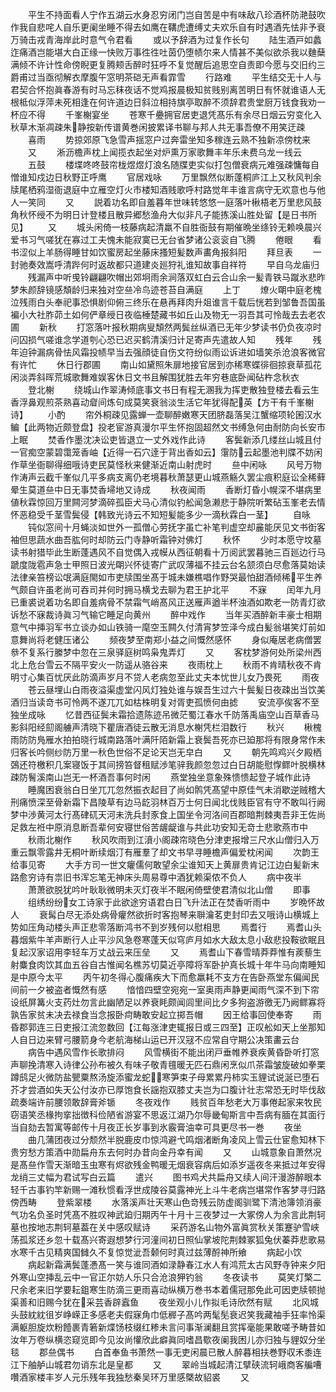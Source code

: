 <!-- { "loadSidebar": true } -->
　　平生不持面看人宁作五湖云水身忍穷闭门岂自苦是中有味敌八珍酒杯防滟鼓吹作我自悲咤人自乐更阑坐睡不得去如鹰在鞲虎遭缚丈夫欢乐自有时遇酒先怯非予衰万骑击戎青海岸此时意气令君看
　　或以予辞酒为过复作长句
　　陆生酒戸如蠡迮痛酒岂能堪大白正缘一快败万事徃徃吐茵仍堕帻尔来人情甚不美似欲杀我以麯蘖满倾不许计性命傍睨更复腾颊舌醉时狂呼不复觉醒后追思空自责即今愿与交旧约三爵甫过当亟彻解衣摩腹午窓明茶硙无声看霏雪
　　行路难
　　平生结交无十人与君契合怀抱眞春游有时马忘秣夜话不觉鸡报晨极知贫贱别离苦明日有怀就谁语人无根柢似浮萍未死相逢在何许道边日斜泣相持旗亭取醉不须辞君贵堂厨万钱食我劝一杯应不得
　　千峯榭宴坐
　　苍寒千疉拥官居吏退凭髙乐有余尽日烟云穷变化入秋草木渐凋疎朱静按新传谱黄巻闲披累译书聊与邦人共无事吾僚不用笑迂疎
　　喜雨
　　势掠郊原飞急雪声揺窓户过奔雷坐知多稼连云熟不独新凉傍枕来
　　又
　　淅沥檐声枕上闻揽衣起坐对炉熏万家歌舞丰年乐未费乌龙一线云
　　五鼓
　　楼堞咚咚鼓帘栊煜煜灯浪名随牒吏实似打包僧衰病元难强疎慵每自憎谁知戍边日秋野正呼鹰
　　官居戏咏
　　万里飘然似断蓬桐庐江上又秋风判余牍尾栖鸦湿衙退庭中立雁空灯火市楼知酒贱歌呼村路觉年丰谁言病守无欢意也与他人一笑同
　　又
　　説着功名即自羞暮年世味转悠悠一庭落叶楸梧老万里悲风鼓角秋怀绶不为明日计登楼且散异郷愁渔舟大似非凡子能拣溪山胜处留【是日书所见】
　　又
　　城头闲倚一枝藤病起清羸不自胜衙鼓有期催晩坐绦铃无赖唤晨兴爱书习气嗟犹在寡过工夫愧未能寂寞已无台省梦诸公衮衮自飞腾
　　倦眼
　　看书涩似上羊肠得睡甘如饮蜜房起坐藤床搔短髪数声畵角报斜阳
　　拜旦表
　　一封驰奏效嵩呼清跸何时返故都只道建炎廵狩礼谁知故事自祥符
　　早自乌龙庙归
　　残漏声中听曵铃翩翩吹帽出郊坰雨余涧落双虹白云合山余一髪青铁马蹴氷悲昨梦朱颜辞镜感頽龄归来独对空亝冷鸟迹苍苔自满庭
　　上丁
　　燎火朙中庭老槐泣残雨白头奉祀事恐惧剧仰俯三终乐在悬再拜肉升爼谁言千载后恍若到邹鲁吾国虽褊小大社胙茆土如何俨章绶日夜临棰楚藏书如丘山及物无一羽吾其可怜哉去去老农圃
　　新秋
　　打窓落叶报秋期病叟頽然两鬓丝纵酒已无年少梦读书仍负夜凉时问囚损气嗟谁念学道刳心恐已迟买鹤清溪归计足寄声先遣故人知
　　残年
　　残年迫钟漏病骨怯风霜投帻早当去强顔徒自伤文符纷似雨讼诉进如墙笑杀沧浪客微官有许忙
　　休日行郡圃
　　南山如黛照朱扉地接官居到亦稀寒蝶徘徊掠衰草孤花闲淡弄斜晖荒城歌舞难娱客休日文书且解围犹胜去年穷巷底卧闻砧杵念秋衣
　　登北榭
　　绕城山作翠涛倾底事文书日有程无溷我为挥吏散独登楼去看云生香浮鼻观煎茶熟喜动睂间炼句成莫笑衰翁淡生活它年犹得配英【方干有千峯榭诗】
　　小酌
　　帘外桐疎见露蝉一壶聊醉嫩寒天团脐磊落吴江蟹缩项轮囷汉水鳊【此两物近颇登盘】投老宦游真漫尔平生怀抱固超然文书缚急何由耐防向长安市上眠
　　焚香作墨沈决讼吏皆退立一丈外戏作此诗
　　客鬓新添几缕丝山城且付一官痴空蒙碧霭笼香岫【近得一石穴逹于背出香如云】霮防云起墨池判牒不妨闲作草坐衙聊得细哦诗吏民莫怪秋来健渐近南山射虎时
　　亝中闲咏
　　风号万物作涛声云截千峯似几平多病支离仍老境暮秋萧瑟更山城燕觞久罢尘痕积庭讼全稀藓晕生莫道亝中日无事焚香埽地又诗成
　　秋夜闻雨
　　香断灯昏小幌深不堪病里値秋霖惊回万里闗河梦滴碎孤臣犬马心清似钓舩闻急濑悲于静院听繁砧玉峯老去情怀恶稳受千茎雪鬓侵【韩致光诗云不知短髪能多少一滴秋霖白一茎】
　　自咏
　　钝似窓间十月蝇淡如世外一孤僧心劳抚字虽亡补笔判虚空却麄能厌见文书衘客袖但思蔬水曲吾肱何时却防云门寺静听霜钟对佛灯
　　秋怀
　　少时本愿守坟墓读书射猎毕此生断蓬遇风不自觉偶入戎幙从西征朝看十万阅武罢暮驰三百廵边行马蹏度陇雹声急士甲照日波光朙兴怀徒寄广武叹薄福不挂云台名颔须白尽愈落莫始读法律亲笞榜讼氓满庭閙如市吏牍围坐髙于城未嫌樵唱作野哭最怕甜酒倾稀平生养气颇自许虽老尚可吞司并何时拥马横戈去聊为君王护北平
　　不寐
　　闰年九月已重裘说着功名即自羞病骨不禁霜气峭髙风正送雁声遒半杯浊酒如欺老一防青灯欲诉愁不寐裁诗眞习气输它睡足向黄州
　　醉中戏作
　　当年买酒醉新丰豪士相期意气中挿羽军书立谈办如山铁骑一麾空玉闗久付清宵梦笠泽今成白髪翁堪笑灯前如意舞尚将老健压诸公
　　频夜梦至南郑小益之间慨然感怀
　　身似庵居老病僧罢叅不复系行縢梦中忽在三泉驿庭树鸣枭鬼弄灯
　　又
　　客枕梦游何处所梁州西北上危台雪云不隔平安火一防遥从骆谷来
　　夜雨枕上
　　秋雨不肯晴秋夜不肯明寸心集百忧厌此防滴声岁月不贷人老病忽至此丈夫本忧世儿女乃畏死
　　雨夜
　　苍云昼埋山白雨夜溢渠虚堂闪风灯独处谁与娱吾生过六十鬓髪日夜疎出当饮美酒归当读竒书可怜两不遂兀兀如枯株明复对胥吏孤愤何由摅
　　安流亭俟客不至独坐成咏
　　忆昔西征鬓未霜拾遗陈迹吊微茫蜀江春水千防落禹庙空山百草香马影斜阳经劎阁艣声清晓下瞿唐酒徒云散无消息水榭凭栏泪数行
　　秋兴
　　楸槐雨防防鳬雁水拍拍晓行城南路落叶满阡陌新霜上衰鬓吾死亦已廹那将有限身常作未归客长吟侧纱防万里一秋色世俗不足论天岂无皁白
　　又
　　朝先鸣鸡兴夕殿栖鵶还符檄积几案寝饭于其间搒笞督租赋渉笔骍我颜忽忽过白日胡能慰惸鳏叶脱横林疎防鬌溪南山岂无一杯酒吾事何时闲
　　燕堂独坐意象殊愦愦起登子城作此诗
　　睡魔困衰翁白日坐兀兀忽然振衣起目了尚如鹘凭髙望中原佳气未消歇逆贼稽大刑痛愤深至骨新霜下昌陵草有边马龁羽林百万士何日闻北伐贱臣官有守不敢叫行阙梦中渉黄河太行髙硉矹天河未洗兵封豕食上国坐令河洛间百郡暗荆棘夷吾非王佐尚足救左袵中原消息断吾辈何安寝世俗苦龌龊谁与共此功安知无竒士悲歌燕市中
　　秋雨北榭作
　　秋风吹雨到江濆小阁疎帘晓色分津吏报增三尺水山僧归入万重云飘零露井无桐叶断续烟汀有雁羣了却文书早寻睡檐声偏爱枕闲闻
　　次韵王给事见寄
　　大手方司一世文癯儒何敢望余尘谁知天上黄扉贵肯记江边白髪新末路愈穷诗有祟旧书浑忘笔无神床头周易尊中酒犹赖渠侬不负人
　　病中夜半
　　萧萧欲脱犹吟叶耿耿微明未灭灯夜半不眠闲倚壁使君清似北山僧
　　即事
　　组绣纷纷女工诗家于此欲途穷语君白日飞升法正在焚香听雨中
　　岁晩怀故人
　　衰髯白尽无添处病骨癯然欲折时客抱琴来聨瀹茗吏封印去又哦诗山横城上势如压角动楼头声正悲零落断鸿书不到岁残何以慰相思
　　焉耆行
　　焉耆山头暮烟紫牛羊声断行人止平沙风急卷寒蓬天似穹庐月如水大敌太息小敌悲投鞍欲眠且复起汉家诏用李轻车万丈战云来压垒
　　又
　　焉耆山下春雪晴莽莽惟有蒺藜生射麋食肉饮其血五谷自古惟闻名樵苏切莫近亭障将军卧护真长城十年牛马向南睡知是中原今太平
　　丙午初冬得心腹痛疾大下而愈羸耗不支方在告卧燕堂东偏闻民间前一夕被盗者慨然有感
　　愔愔四壁空宛宛一室奥雨声静更闻雨气深不到下帘设纸屏篝火支药灶勿言此幽陋足以养衰眊颇闻闾里间比夕多狗盗游徼无乃阙鳏寡将孰告家贫未决去禄食当念报卧疴畴敢安起立掷吾帽
　　因王给事回使奉寄
　　雨昏郡郭连三日吏报江流忽数回【江每涨津吏辄报日或三四至】正叹舩如天上坐那知人自日边来臂弓腰箭身今老航海梯山运已开汉冦不应常自守期公决策畵云台
　　病告中遇风雪作长歌排闷
　　风雪横街不能出闭戸垂帷养衰疾黄昏卧听打窓声聊挽清寒入诗律公孙布被久有味子敬青氊暖无匹石鼎闲烹似爪茶霜皱旋破如拳栗蹲鸱足火微防盐甖粟熬汤旋添蜜龙蛇寒笋束子母累累丹柿实玉貍试说涎已堕石芥才尝酒如失天公付汝亦已厚饱食长謡抱双膝丈夫岂为口腹计壮志常恐无时毕伐敌疏奏端许前腰领敢辞膏斧锧
　　冬夜戏作
　　贱贫百年愁老大万事倦起家来牧民窃语笑丞椽拘挛拙徴科俭陋省游宴不思返江湖乃尔辱畿甸斯言中吾病有腼在其面行当自劾去暂寓等邮传十月夜正长岁事到氷霰膏油幸可具更尽书一巻
　　夜坐
　　曲几蒲团夜过分颓然半脱鹿皮巾惊鸿避弋鸣烟渚断角凌风上雪云仕宦愈知林下贵穷愁方策酒中勋扁舟东去何时办昔向金丹幸有闻
　　又
　　山城意象自萧然况是髙亝作雪天渐暗玉虫寒有烬欲残金鸭暖无烟衰容病后如添岁遥夜冬来抵过年安得龙绡三丈幅为君试写白云篇
　　遣兴
　　图书鸡犬共扁舟又续人间汗漫游醉眼本轻千古事钓竿新赐一滩秋惯看浮世成陵谷莫露神光上斗牛老病岂堪常作客梦寻归路傍西畴
　　登紫翠楼
　　水落溪声壮天寒山色竒残云防虚阁驯鹭下清池簿领消豪气功名负圣时凭髙不胜叹神武廹归期丙午十月十三夜梦过一大冢傍人为余言此荆轲墓也按地志荆轲墓葢在关中感叹赋诗
　　采药游名山物外富眞赏秋关策蹇驴雪峡荡孤浆还乡忽十载髙兴寄遐想梦行河潼间初日照仙掌坡陀荆棘冢狐兔伏蓁莽悲歌易水寒千古见精爽国雠久不复惊觉泚吾颡何时真过兹薄酹神所飨
　　病起小饮
　　病起新霜满鬓蓬慿髙一笑与谁同酒如渌静春江水人有鸿荒太古风野寺钟来夕阳外寒山空挿乱云中一官正尔妨人乐只合沧浪狎钓翁
　　冬夜读书
　　莫笑灯檠二尺余老来旧学要耘鉏寒生防滴三更雨喜动纵横万巻书本着儒冠那免此可因吏牍顿抛渠善和旧赐今犹在采芸香辟蠧鱼
　　夜坐观小儿作拟毛诗欣然有赋
　　北风城头鼓紞紞徂岁峥嵘正多感老夫假寐角巾低稺子髙吟两髦髧衰迟笑我藏袖手狂率怜渠满躯胆旋炊粉饐裹青箬新煠饧枝缀红糁未言问事渐澜翻且赏挥毫能果敢嗟予畴昔如汝年万卷纵横恣窥览即今见汝尚懽欣此癖眞同嗜昌歜夜阑我困儿亦归独与貍奴分坐毯
　　郡亝偶书
　　白首奉鱼书萧然一事无吏闲晨已散人醉暮相扶巻野収禾黍连江下舳舻山城君勿诮东北是皇都
　　又
　　翠岭当城起清江擘硖流轲峨商客艑嘈囋酒家楼丰岁人元乐残年我独愁秦吴环万里感槩故貂裘
　　又
